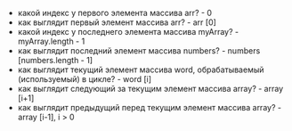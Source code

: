 - какой индекс у первого элемента массива arr? - 0
- как выглядит первый элемент массива arr? - arr [0]
- какой индекс у последнего элемента массива myArray? - myArray.length - 1
- как выглядит последний элемент массива numbers? - numbers [numbers.length - 1]
- как выглядит текущий элемент массива word, обрабатываемый (используемый) в цикле? - word [i]
- как выглядит следующий за текущим элемент массива array? - array [i+1]
- как выглядит предыдущий перед текущим элемент массива array? - array [i-1], i > 0